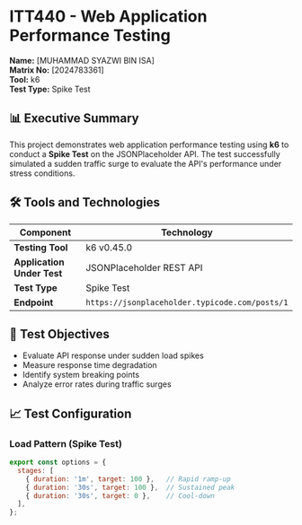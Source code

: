 # ITT440 - Web Application Performance Testing

**Name:** [MUHAMMAD SYAZWI BIN ISA]  
**Matrix No:** [2024783361]  
**Tool:** k6  
**Test Type:** Spike Test  


## 📊 Executive Summary

This project demonstrates web application performance testing using **k6** to conduct a **Spike Test** on the JSONPlaceholder API. The test successfully simulated a sudden traffic surge to evaluate the API's performance under stress conditions.

## 🛠 Tools and Technologies

| Component | Technology |
|-----------|------------|
| **Testing Tool** | k6 v0.45.0 |
| **Application Under Test** | JSONPlaceholder REST API |
| **Test Type** | Spike Test |
| **Endpoint** | `https://jsonplaceholder.typicode.com/posts/1` |

## 🎯 Test Objectives

- Evaluate API response under sudden load spikes
- Measure response time degradation  
- Identify system breaking points
- Analyze error rates during traffic surges

## 📈 Test Configuration

### Load Pattern (Spike Test)
```javascript
export const options = {
  stages: [
    { duration: '1m', target: 100 },   // Rapid ramp-up
    { duration: '30s', target: 100 },  // Sustained peak
    { duration: '30s', target: 0 },    // Cool-down
  ],
};

